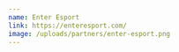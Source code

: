 ```yaml
---
name: Enter Esport
link: https://enteresport.com/
image: /uploads/partners/enter-esport.png
---
```

